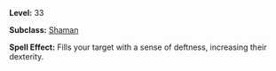 <!-- TITLE: Spell: Deftness -->

**Level:** 33

**Subclass:** [Shaman](shaman)

**Spell Effect:**  Fills your target with a sense of deftness, increasing their dexterity.